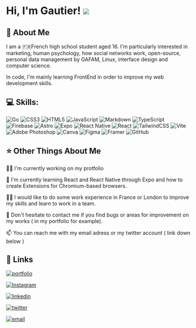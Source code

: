 
# Hi, I'm Gautier! ![](https://user-images.githubusercontent.com/18350557/176309783-0785949b-9127-417c-8b55-ab5a4333674e.gif)

## 🚀 About Me
I am a 🇫🇷French high school student aged 16. I'm particularly interested in marketing, human psychology, how social networks work, open-source, personal data management by GAFAM, Linux, interface design and computer science.

In code, I'm mainly learning FrontEnd in order to improve my web development skills.


## 💻 Skills:
![Go](https://img.shields.io/badge/go-%2300ADD8.svg?style=for-the-badge&logo=go&logoColor=white) ![CSS3](https://img.shields.io/badge/css3-%231572B6.svg?style=for-the-badge&logo=css3&logoColor=white) ![HTML5](https://img.shields.io/badge/html5-%23E34F26.svg?style=for-the-badge&logo=html5&logoColor=white) ![JavaScript](https://img.shields.io/badge/javascript-%23323330.svg?style=for-the-badge&logo=javascript&logoColor=%23F7DF1E) ![Markdown](https://img.shields.io/badge/markdown-%23000000.svg?style=for-the-badge&logo=markdown&logoColor=white) ![TypeScript](https://img.shields.io/badge/typescript-%23007ACC.svg?style=for-the-badge&logo=typescript&logoColor=white) ![Firebase](https://img.shields.io/badge/firebase-%23039BE5.svg?style=for-the-badge&logo=firebase) ![Astro](https://img.shields.io/badge/astro-%232C2052.svg?style=for-the-badge&logo=astro&logoColor=white) ![Expo](https://img.shields.io/badge/expo-1C1E24?style=for-the-badge&logo=expo&logoColor=#D04A37) ![React Native](https://img.shields.io/badge/react_native-%2320232a.svg?style=for-the-badge&logo=react&logoColor=%2361DAFB) ![React](https://img.shields.io/badge/react-%2320232a.svg?style=for-the-badge&logo=react&logoColor=%2361DAFB) ![TailwindCSS](https://img.shields.io/badge/tailwindcss-%2338B2AC.svg?style=for-the-badge&logo=tailwind-css&logoColor=white) ![Vite](https://img.shields.io/badge/vite-%23646CFF.svg?style=for-the-badge&logo=vite&logoColor=white) ![Adobe Photoshop](https://img.shields.io/badge/adobe%20photoshop-%2331A8FF.svg?style=for-the-badge&logo=adobe%20photoshop&logoColor=white) ![Canva](https://img.shields.io/badge/Canva-%2300C4CC.svg?style=for-the-badge&logo=Canva&logoColor=white) ![Figma](https://img.shields.io/badge/figma-%23F24E1E.svg?style=for-the-badge&logo=figma&logoColor=white) ![Framer](https://img.shields.io/badge/Framer-black?style=for-the-badge&logo=framer&logoColor=blue) ![GitHub](https://img.shields.io/badge/github-%23121011.svg?style=for-the-badge&logo=github&logoColor=white)

## ⭐️ Other Things About Me
👩‍💻 I'm currently working on my protfolio

🧠 I'm currently learning React and React Native through Expo and how to create Extensions for Chromium-based browsers. 

👯‍♀️ I would like to do some work experience in France or London to improve my skills and learn to work in a team.

🤔 Don't hesitate to contact me if you find bugs or areas for improvement on my works ( in my portfolio for example). 

📫 You can reach me with my email adress or my twitter account ( link down below )

## 🔗 Links
[![portfolio](https://img.shields.io/badge/My_portfolio_WIP-000?style=for-the-badge&logo=ko-fi&logoColor=white)]()

[![Instagram](https://img.shields.io/badge/Instagram-E4405F?style=for-the-badge&logo=instagram&logoColor=white)](https://www.instagram.com/gautier.picon/)

[![linkedin](https://img.shields.io/badge/Linkedin_WIP-0A66C2?style=for-the-badge&logo=linkedin&logoColor=white)]()

[![twitter](https://img.shields.io/badge/Twitter-1DA1F2?style=for-the-badge&logo=x&logoColor=white)](https://twitter.com/vu_zip)

[![email](https://img.shields.io/badge/Email-0A66C2?style=for-the-badge&logo=maildotru&logoColor=white)](mailto:gautierpicon@proton.me)
